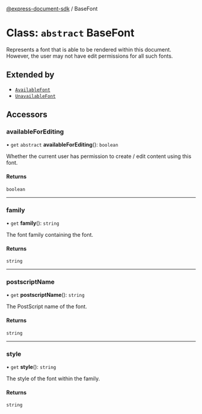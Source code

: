 [@express-document-sdk](../overview.md) / BaseFont

# Class: `abstract` BaseFont

Represents a font that is able to be rendered within this document. However, the user may not have edit permissions for
all such fonts.

## Extended by

-   [`AvailableFont`](AvailableFont.md)
-   [`UnavailableFont`](UnavailableFont.md)

## Accessors

### availableForEditing

• `get` `abstract` **availableForEditing**(): `boolean`

Whether the current user has permission to create / edit content using this font.

#### Returns

`boolean`

---

### family

• `get` **family**(): `string`

The font family containing the font.

#### Returns

`string`

---

### postscriptName

• `get` **postscriptName**(): `string`

The PostScript name of the font.

#### Returns

`string`

---

### style

• `get` **style**(): `string`

The style of the font within the family.

#### Returns

`string`
